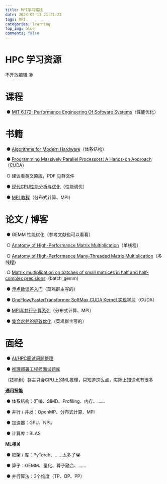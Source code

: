 ```yaml
---
title: MPI学习路线
date: 2024-03-13 21:31:23
tags: MPI
categories: learning
top_img: blue
comments: false
---
```


# **HPC 学习资源**

不开放编辑 😡

# **课程**

​                ● [MIT 6.172: Performance Engineering Of Software Systems](https://ocw.mit.edu/courses/6-172-performance-engineering-of-software-systems-fall-2018/)（性能优化）



# **书籍**

​                ● [Algorithms for Modern Hardware](https://en.algorithmica.org/hpc/)（体系结构）

​                ● [Programming Massively Parallel Processors: A Hands-on Approach](https://book.douban.com/subject/4265432/)（CUDA）

​                ○ 建议看英文原版，PDF 见群文件

​                ● [现代CPU性能分析与优化](https://book.douban.com/subject/36243215)（性能调优）

​                ● [MPI 教程](https://mpitutorial.com/tutorials/mpi-introduction/zh_cn/)（分布式计算、MPI）



# **论文 / 博客**

​                ● GEMM 性能优化（参考文献也可以看看）

​                ○ [Anatomy of High-Performance Matrix Multiplication](https://www.cs.utexas.edu/users/flame/pubs/GotoTOMS_final.pdf)（单线程）

​                ○ [Anatomy of High-Performance Many-Threaded Matrix Multiplication](https://www.cs.utexas.edu/~flame/pubs/blis3_ipdps14.pdf)（多线程）

​                ○ [Matrix multiplication on batches of small matrices in half and half-complex precisions](https://par.nsf.gov/servlets/purl/10190584)（batch_gemm）

​                ● [浮点数误差入门](https://zhuanlan.zhihu.com/p/673320830)（菜鸡群主写的）

​                ● [OneFlow/FasterTransformer SoftMax CUDA Kernel 实现学习](https://github.com/BBuf/how-to-optim-algorithm-in-cuda/tree/master/softmax)（CUDA）

​                ● [MPI与并行计算系列](https://zhuanlan.zhihu.com/p/35565250)（分布式计算、MPI）

​                ● [集合求并的极致优化](https://zhuanlan.zhihu.com/p/674886045)（菜鸡群主写的）



# **面经**

​                ● [AI/HPC面试问题整理](https://zhuanlan.zhihu.com/p/663917237)

​                ● [推理部署工程师面试题库](https://zhuanlan.zhihu.com/p/673046520)                             


（技能树）群主只会CPU上的ML推理，只知道这么点，实际上知识点有很多

**通用技能**

​                ● 体系结构：汇编、SIMD、Profiling、内存、……

​                ● 并行 / 并发：OpenMP、分布式计算、MPI

​                ● 加速器：GPU、NPU

​                ● 计算库：BLAS

**ML相关**

​                ● 框架 / 库：PyTorch、……太多了😭

​                ● 算子：GEMM、量化、算子融合、……

​                ● 并行算法：3个维度（TP、DP、PP）
